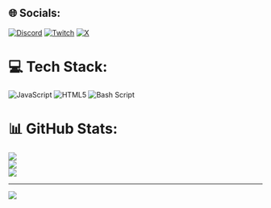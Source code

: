 
## 🌐 Socials:
[![Discord](https://img.shields.io/badge/Discord-%237289DA.svg?logo=discord&logoColor=white)](https://discord.gg/https://discord.gg/VBhqA8Z7) [![Twitch](https://img.shields.io/badge/Twitch-%239146FF.svg?logo=Twitch&logoColor=white)](https://twitch.tv/https://www.twitch.tv/itzrxr) [![X](https://img.shields.io/badge/X-black.svg?logo=X&logoColor=white)](https://x.com/https://x.com/JustinAllr22639) 

# 💻 Tech Stack:
![JavaScript](https://img.shields.io/badge/javascript-%23323330.svg?style=for-the-badge&logo=javascript&logoColor=%23F7DF1E) ![HTML5](https://img.shields.io/badge/html5-%23E34F26.svg?style=for-the-badge&logo=html5&logoColor=white) ![Bash Script](https://img.shields.io/badge/bash_script-%23121011.svg?style=for-the-badge&logo=gnu-bash&logoColor=white)
# 📊 GitHub Stats:
![](https://github-readme-stats.vercel.app/api?username=itsclaiva&theme=dark&hide_border=false&include_all_commits=false&count_private=false)<br/>
![](https://nirzak-streak-stats.vercel.app/?user=itsclaiva&theme=dark&hide_border=false)<br/>
![](https://github-readme-stats.vercel.app/api/top-langs/?username=itsclaiva&theme=dark&hide_border=false&include_all_commits=false&count_private=false&layout=compact)

---
[![](https://visitcount.itsvg.in/api?id=itsclaiva&icon=0&color=0)](https://visitcount.itsvg.in)

<!-- Proudly created with GPRM ( https://gprm.itsvg.in ) -->
